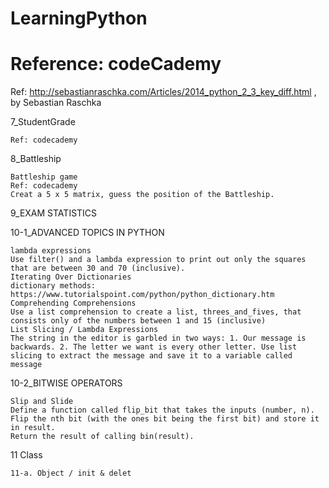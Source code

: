 # LearningPython
# Reference: codeCademy
Ref: http://sebastianraschka.com/Articles/2014_python_2_3_key_diff.html , by Sebastian Raschka

7_StudentGrade

    Ref: codecademy
  
8_Battleship

    Battleship game
    Ref: codecademy
    Creat a 5 x 5 matrix, guess the position of the Battleship.

9_EXAM STATISTICS

10-1_ADVANCED TOPICS IN PYTHON

    lambda expressions
    Use filter() and a lambda expression to print out only the squares that are between 30 and 70 (inclusive).
    Iterating Over Dictionaries
    dictionary methods: https://www.tutorialspoint.com/python/python_dictionary.htm
    Comprehending Comprehensions
    Use a list comprehension to create a list, threes_and_fives, that consists only of the numbers between 1 and 15 (inclusive) 
    List Slicing / Lambda Expressions
    The string in the editor is garbled in two ways: 1. Our message is backwards. 2. The letter we want is every other letter. Use list slicing to extract the message and save it to a variable called message

10-2_BITWISE OPERATORS

    Slip and Slide
    Define a function called flip_bit that takes the inputs (number, n).
    Flip the nth bit (with the ones bit being the first bit) and store it in result.
    Return the result of calling bin(result).

11 Class
  
    11-a. Object / init & delet

